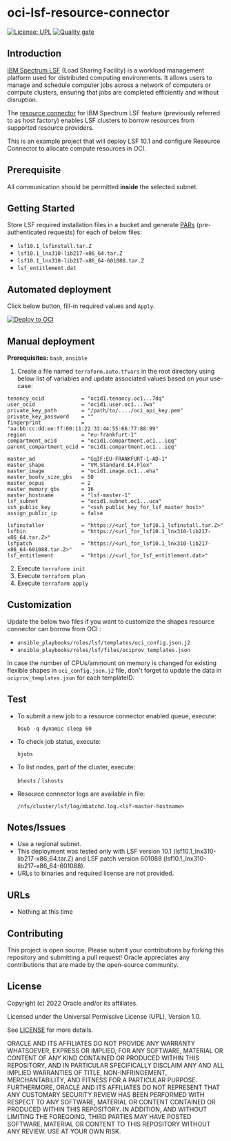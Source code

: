 # oci-lsf-resource-connector

[![License: UPL](https://img.shields.io/badge/license-UPL-green)](https://img.shields.io/badge/license-UPL-green) [![Quality gate](https://sonarcloud.io/api/project_badges/quality_gate?project=oracle-devrel_oci-lsf-resource-connector)](https://sonarcloud.io/dashboard?id=oracle-devrel_oci-lsf-resource-connector)

## Introduction

[IBM Spectrum LSF](https://www.ibm.com/products/hpc-workload-management) (Load Sharing Facility) is a workload management platform used for distributed computing environments. It allows users to manage and schedule computer jobs across a network of computers or compute clusters, ensuring that jobs are completed efficiently and without disruption.

The [resource connector](https://www.ibm.com/docs/en/spectrum-lsf/10.1.0?topic=connnector-lsf-resource-connector-overview) for IBM Spectrum LSF feature (previously referred to as host factory) enables LSF clusters to borrow resources from supported resource providers.

This is an example project that will deploy LSF 10.1 and configure Resource Connector to allocate compute resources in OCI.

## Prerequisite

All communication should be permitted **inside** the selected subnet.

## Getting Started

Store LSF required installation files in a bucket and generate [PARs](https://docs.oracle.com/en-us/iaas/Content/Object/Tasks/usingpreauthenticatedrequests.htm) (pre-authenticated requests) for each of below files:
 - `lsf10.1_lsfinstall.tar.Z`
 - `lsf10.1_lnx310-lib217-x86_64.tar.Z`
 - `lsf10.1_lnx310-lib217-x86_64-601088.tar.Z`
 - `lsf_entitlement.dat`

## Automated deployment

Click below button, fill-in required values and `Apply`.

[![Deploy to OCI](https://docs.oracle.com/en-us/iaas/Content/Resources/Images/deploy-to-oracle-cloud.svg)](https://cloud.oracle.com/resourcemanager/stacks/create?zipUrl=https://github.com/oracle-devrel/oci-lsf-resource-connector/archive/refs/tags/v1.0.zip)


## Manual deployment

 **Prerequisites:** `bash`, `ansible`

1. Create a file named `terraform.auto.tfvars` in the root directory using below list of variables and update associated values based on your use-case:
```
tenancy_ocid            = "ocid1.tenancy.oc1...7dq"
user_ocid               = "ocid1.user.oc1...7wa"
private_key_path        = "/path/to/..../oci_api_key.pem"
private_key_password    = ""
fingerprint             = "aa:bb:cc:dd:ee:ff:00:11:22:33:44:55:66:77:88:99"
region                  = "eu-frankfurt-1"
compartment_ocid        = "ocid1.compartment.oc1...iqq"
parent_compartment_ocid = "ocid1.compartment.oc1...iqq"

master_ad               = "GqIF:EU-FRANKFURT-1-AD-1"
master_shape            = "VM.Standard.E4.Flex"
master_image            = "ocid1.image.oc1...eha"
master_bootv_size_gbs   = 50
master_ocpus            = 2
master_memory_gbs       = 16
master_hostname         = "lsf-master-1"
lsf_subnet              = "ocid1.subnet.oc1...uca"
ssh_public_key          = "<ssh_public_key_for_lsf_master_host>"
assign_public_ip        = false

lsfinstaller            = "https://<url_for_lsf10.1_lsfinstall.tar.Z>"
lsfbin                  = "https://<url_for_lsf10.1_lnx310-lib217-x86_64.tar.Z>"
lsfpatch                = "https://<url_for_lsf10.1_lnx310-lib217-x86_64-601088.tar.Z>"
lsf_entitlement         = "https://<url_for_lsf_entitlement.dat>"
```
2. Execute `terraform init`
3. Execute `terraform plan`
4. Execute `terraform apply`

## Customization

Update the below two files if you want to customize the shapes resource connector can borrow from OCI :
 - `ansible_playbooks/roles/lsf/templates/oci_config.json.j2`
 - `ansible_playbooks/roles/lsf/files/ociprov_templates.json`

In case the number of CPUs/ammount on memory is changed for existing flexible shapes in `oci_config.json.j2` file, don't forget to update the data in `ociprov_templates.json` for each templateID. 

## Test
  - To submit a new job to a resource connector enabled queue, execute:
  
    `bsub -q dynamic sleep 60`
  - To check job status, execute:
    
    `bjobs`
  - To list nodes, part of the cluster, execute:

    `bhosts` / `lshosts`

  - Resource connector logs are available in file:

    `/nfs/cluster/lsf/log/mbatchd.log.<lsf-master-hostname>`

## Notes/Issues
* Use a regional subnet.
* This deployment was tested only with LSF version 10.1 (lsf10.1_lnx310-lib217-x86_64.tar.Z) and LSF patch version 601088 (lsf10.1_lnx310-lib217-x86_64-601088).
* URLs to binaries and required license are not provided.

## URLs
* Nothing at this time

## Contributing
This project is open source. Please submit your contributions by forking this repository and submitting a pull request! Oracle appreciates any contributions that are made by the open-source community.

## License
Copyright (c) 2022 Oracle and/or its affiliates.

Licensed under the Universal Permissive License (UPL), Version 1.0.

See [LICENSE](LICENSE) for more details.

ORACLE AND ITS AFFILIATES DO NOT PROVIDE ANY WARRANTY WHATSOEVER, EXPRESS OR IMPLIED, FOR ANY SOFTWARE, MATERIAL OR CONTENT OF ANY KIND CONTAINED OR PRODUCED WITHIN THIS REPOSITORY, AND IN PARTICULAR SPECIFICALLY DISCLAIM ANY AND ALL IMPLIED WARRANTIES OF TITLE, NON-INFRINGEMENT, MERCHANTABILITY, AND FITNESS FOR A PARTICULAR PURPOSE.  FURTHERMORE, ORACLE AND ITS AFFILIATES DO NOT REPRESENT THAT ANY CUSTOMARY SECURITY REVIEW HAS BEEN PERFORMED WITH RESPECT TO ANY SOFTWARE, MATERIAL OR CONTENT CONTAINED OR PRODUCED WITHIN THIS REPOSITORY. IN ADDITION, AND WITHOUT LIMITING THE FOREGOING, THIRD PARTIES MAY HAVE POSTED SOFTWARE, MATERIAL OR CONTENT TO THIS REPOSITORY WITHOUT ANY REVIEW. USE AT YOUR OWN RISK. 
